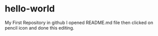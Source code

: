 # hello-world
My First Repository in github
I opened README.md file then clicked on pencil icon and done this editing.
